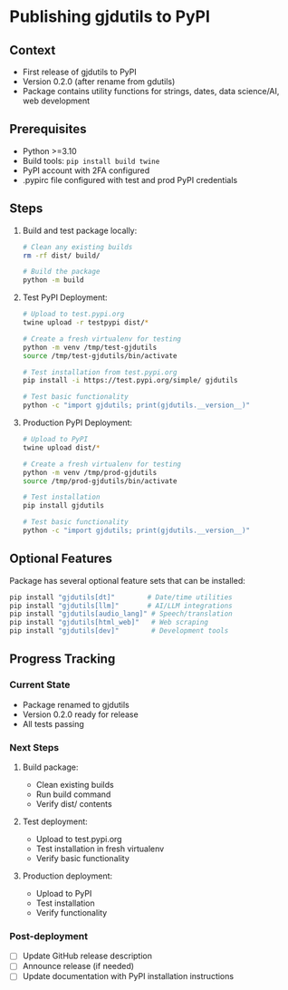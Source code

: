 # Publishing gjdutils to PyPI

## Context
- First release of gjdutils to PyPI
- Version 0.2.0 (after rename from gdutils)
- Package contains utility functions for strings, dates, data science/AI, web development

## Prerequisites
- Python >=3.10
- Build tools: `pip install build twine`
- PyPI account with 2FA configured
- .pypirc file configured with test and prod PyPI credentials

## Steps

1. Build and test package locally:
   ```bash
   # Clean any existing builds
   rm -rf dist/ build/
   
   # Build the package
   python -m build
   ```

2. Test PyPI Deployment:
   ```bash
   # Upload to test.pypi.org
   twine upload -r testpypi dist/*
   
   # Create a fresh virtualenv for testing
   python -m venv /tmp/test-gjdutils
   source /tmp/test-gjdutils/bin/activate
   
   # Test installation from test.pypi.org
   pip install -i https://test.pypi.org/simple/ gjdutils
   
   # Test basic functionality
   python -c "import gjdutils; print(gjdutils.__version__)"
   ```

3. Production PyPI Deployment:
   ```bash
   # Upload to PyPI
   twine upload dist/*
   
   # Create a fresh virtualenv for testing
   python -m venv /tmp/prod-gjdutils
   source /tmp/prod-gjdutils/bin/activate
   
   # Test installation
   pip install gjdutils
   
   # Test basic functionality
   python -c "import gjdutils; print(gjdutils.__version__)"
   ```

## Optional Features
Package has several optional feature sets that can be installed:
```bash
pip install "gjdutils[dt]"        # Date/time utilities
pip install "gjdutils[llm]"       # AI/LLM integrations
pip install "gjdutils[audio_lang]" # Speech/translation
pip install "gjdutils[html_web]"   # Web scraping
pip install "gjdutils[dev]"        # Development tools
```

## Progress Tracking

### Current State
- Package renamed to gjdutils
- Version 0.2.0 ready for release
- All tests passing

### Next Steps
1. Build package:
   - Clean existing builds
   - Run build command
   - Verify dist/ contents

2. Test deployment:
   - Upload to test.pypi.org
   - Test installation in fresh virtualenv
   - Verify basic functionality

3. Production deployment:
   - Upload to PyPI
   - Test installation
   - Verify functionality

### Post-deployment
- [ ] Update GitHub release description
- [ ] Announce release (if needed)
- [ ] Update documentation with PyPI installation instructions 